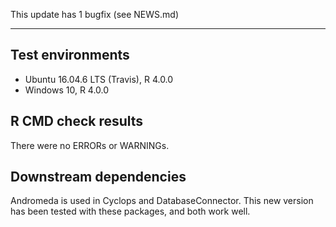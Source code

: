 This update has 1 bugfix (see NEWS.md)

---

## Test environments
* Ubuntu 16.04.6 LTS (Travis), R 4.0.0
* Windows 10, R 4.0.0

## R CMD check results

There were no ERRORs or WARNINGs. 

## Downstream dependencies

Andromeda is used in Cyclops and DatabaseConnector. This new version has been tested with these packages, and both work well.